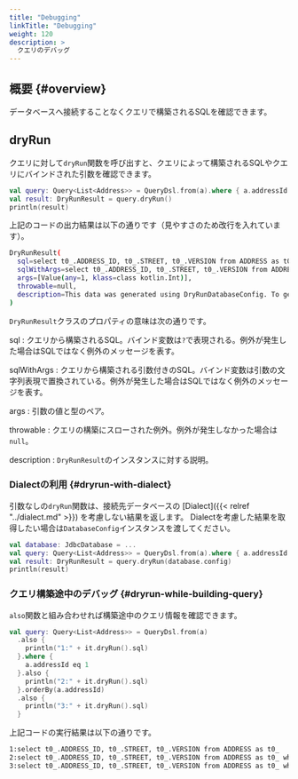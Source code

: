 ```yaml
---
title: "Debugging"
linkTitle: "Debugging"
weight: 120
description: >
  クエリのデバッグ
---
```


## 概要 {#overview}

データベースへ接続することなくクエリで構築されるSQLを確認できます。

## dryRun

クエリに対して`dryRun`関数を呼び出すと、クエリによって構築されるSQLやクエリにバインドされた引数を確認できます。

```kotlin
val query: Query<List<Address>> = QueryDsl.from(a).where { a.addressId eq 1 }
val result: DryRunResult = query.dryRun()
println(result)
```

上記のコードの出力結果は以下の通りです（見やすさのため改行を入れています）。

```sh
DryRunResult(
  sql=select t0_.ADDRESS_ID, t0_.STREET, t0_.VERSION from ADDRESS as t0_ where t0_.ADDRESS_ID = ?, 
  sqlWithArgs=select t0_.ADDRESS_ID, t0_.STREET, t0_.VERSION from ADDRESS as t0_ where t0_.ADDRESS_ID = 1, 
  args=[Value(any=1, klass=class kotlin.Int)], 
  throwable=null, 
  description=This data was generated using DryRunDatabaseConfig. To get more correct information, specify the actual DatabaseConfig instance.
)
```

`DryRunResult`クラスのプロパティの意味は次の通りです。

sql
: クエリから構築されるSQL。バインド変数は`?`で表現される。例外が発生した場合はSQLではなく例外のメッセージを表す。

sqlWithArgs
: クエリから構築される引数付きのSQL。バインド変数は引数の文字列表現で置換されている。例外が発生した場合はSQLではなく例外のメッセージを表す。

args
: 引数の値と型のペア。

throwable
: クエリの構築にスローされた例外。例外が発生しなかった場合は`null`。

description
: `DryRunResult`のインスタンスに対する説明。

### Dialectの利用 {#dryrun-with-dialect}

引数なしの`dryRun`関数は、接続先データベースの [Dialect]({{< relref "../dialect.md" >}}) を考慮しない結果を返します。
Dialectを考慮した結果を取得したい場合は`DatabaseConfig`インスタンスを渡してください。

```kotlin
val database: JdbcDatabase = ...
val query: Query<List<Address>> = QueryDsl.from(a).where { a.addressId eq 1 }
val result: DryRunResult = query.dryRun(database.config)
println(result)
```

### クエリ構築途中のデバッグ {#dryrun-while-building-query}

`also`関数と組み合わせれば構築途中のクエリ情報を確認できます。

```kotlin
val query: Query<List<Address>> = QueryDsl.from(a)
  .also {
    println("1:" + it.dryRun().sql)
  }.where {
    a.addressId eq 1
  }.also {
    println("2:" + it.dryRun().sql)
  }.orderBy(a.addressId)
  .also {
    println("3:" + it.dryRun().sql)
  }
```

上記コードの実行結果は以下の通りです。

```sh
1:select t0_.ADDRESS_ID, t0_.STREET, t0_.VERSION from ADDRESS as t0_
2:select t0_.ADDRESS_ID, t0_.STREET, t0_.VERSION from ADDRESS as t0_ where t0_.ADDRESS_ID = ?
3:select t0_.ADDRESS_ID, t0_.STREET, t0_.VERSION from ADDRESS as t0_ where t0_.ADDRESS_ID = ? order by t0_.ADDRESS_ID asc
```
